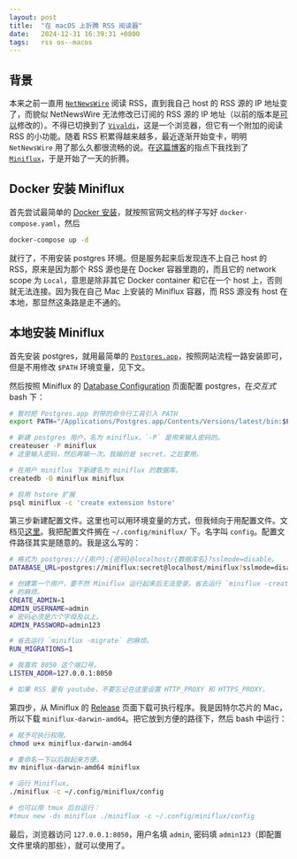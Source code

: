 ```yaml
---
layout: post
title:  "在 macOS 上折腾 RSS 阅读器"
date:   2024-12-31 16:39:31 +0800
tags:   rss os--macos
---
```


## 背景

本来之前一直用 [`NetNewsWire`][netnewswire] 阅读 RSS，直到我自己 host 的 RSS 源的 IP 地址变了，而貌似 NetNewsWire 无法修改已订阅的 RSS 源的 IP 地址（以前的版本是[可以][netnewswire-feed-url]修改的）。不得已切换到了 [`Vivaldi`][vivaldi]，这是一个浏览器，但它有一个附加的阅读 RSS 的小功能。随着 RSS 积累得越来越多，最近逐渐开始变卡，明明 `NetNewsWire` 用了那么久都很流畅的说。在[这篇博客][best-rss-reader]的指点下我找到了 [`Miniflux`][miniflux]，于是开始了一天的折腾。

## Docker 安装 Miniflux

首先尝试最简单的 [Docker 安装][miniflux-docker]，就按照官网文档的样子写好 `docker-compose.yaml`，然后

```bash
docker-compose up -d
```

就行了，不用安装 postgres 环境。但是服务起来后发现连不上自己 host 的 RSS，原来是因为那个 RSS 源也是在 Docker 容器里跑的，而且它的 network scope 为 `Local`，意思是除非其它 Docker container 和它在一个 host 上，否则就无法连接。因为我在自己 Mac 上安装的 Miniflux 容器，而 RSS 源没有 host 在本地，那显然这条路是走不通的。

## 本地安装 Miniflux

首先安装 postgres，就用最简单的 [`Postgres.app`][postgres-app]，按照网站流程一路安装即可，但是不用修改 `$PATH` 环境变量，见下文。

然后按照 Miniflux 的 [Database Configuration][miniflux-db] 页面配置 postgres，在*交互式* bash 下：

```bash
# 暂时把 Postgres.app 附带的命令行工具引入 PATH
export PATH="/Applications/Postgres.app/Contents/Versions/latest/bin:$PATH"

# 新建 postgres 用户，名为 miniflux。`-P` 是用来输入密码的。
createuser -P miniflux
# 这里输入密码，然后再输一次。我输的是 secret。之后要用。

# 在用户 miniflux 下新建名为 miniflux 的数据库。
createdb -O miniflux miniflux

# 启用 hstore 扩展
psql miniflux -c 'create extension hstore'
```

第三步新建配置文件。这里也可以用环境变量的方式，但我倾向于用配置文件。文档见[这里][miniflux-config]。我把配置文件搁在 `~/.config/miniflux/` 下。名字叫 `config`。配置文件路径其实是随意的。我是这么写的：

```bash
# 格式为 postgres://{用户}:{密码}@localhost/{数据库名}?sslmode=disable。
DATABASE_URL=postgres://miniflux:secret@localhost/miniflux?sslmode=disable

# 创建第一个用户，要不然 Miniflux 运行起来后无法登录。省去运行 `miniflux -create-admin`
# 的麻烦。
CREATE_ADMIN=1
ADMIN_USERNAME=admin
# 密码必须是六个字母及以上。
ADMIN_PASSWORD=admin123

# 省去运行 `miniflux -migrate` 的麻烦。
RUN_MIGRATIONS=1

# 我喜欢 8050 这个端口号。
LISTEN_ADDR=127.0.0.1:8050

# 如果 RSS 里有 youtube，不要忘记在这里设置 HTTP_PROXY 和 HTTPS_PROXY。
```

第四步，从 Miniflux 的 [Release][miniflux-release] 页面下载可执行程序。我是因特尔芯片的 Mac，所以下载 `miniflux-darwin-amd64`。把它放到方便的路径下，然后 bash 中运行：

```bash
# 赋予可执行权限。
chmod u+x miniflux-darwin-amd64

# 重命名一下以后敲起来方便。
mv miniflux-darwin-amd64 miniflux

# 运行 Miniflux。
./miniflux -c ~/.config/miniflux/config

# 也可以用 tmux 后台运行：
#tmux new -ds miniflux ./miniflux -c ~/.config/miniflux/config
```

最后，浏览器访问 `127.0.0.1:8050`，用户名填 `admin`, 密码填 `admin123`（即配置文件里填的那些），就可以使用了。


[netnewswire]: https://netnewswire.com/
[netnewswire-feed-url]: https://apple.stackexchange.com/a/20282
[vivaldi]: https://vivaldi.com/zh-hans/
[best-rss-reader]: https://lukesingham.com/rss-feed-reader/
[miniflux]: https://miniflux.app/
[miniflux-docker]: https://miniflux.app/docs/docker.html
[postgres-app]: https://postgresapp.com/
[miniflux-db]: https://miniflux.app/docs/database.html
[miniflux-config]: https://miniflux.app/docs/configuration.html
[miniflux-release]: https://github.com/miniflux/v2/releases
